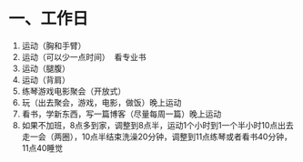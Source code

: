 # 一、工作日

1. 运动（胸和手臂）
2. 运动（可以少一点时间）  看专业书
3. 运动（腿腹）
4. 运动（背肩）
5. 练琴游戏电影聚会（开放式）
6. 玩（出去聚会，游戏，电影，做饭）晚上运动
7. 看书，学新东西，写一篇博客（尽量每周一篇）晚上运动
8. 如果不加班，8点多到家，调整到8点半，运动1个小时到1一个半小时10点出去走一会（两圈），10点半结束洗澡20分钟，调整到11点练琴或者看书40分钟，11点40睡觉
